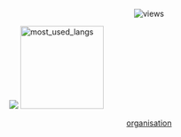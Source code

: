 <p align="center">                   
  <img src="https://count.getloli.com/get/@Nxyi?theme=rule34" alt="views" /><br>
</p>

<div>
    <img src="https://github-readme-stats.vercel.app/api?username=nxyi&show_icons=true&theme=dark&rank_icon=github&custom_title=Nxyi's%20Skid%20Stats.">
    <img src="https://github-readme-stats.vercel.app/api/top-langs/?username=nxyi&layout=compact&langs_count=4&bg_color=ffffff00&count_private=false&hide_border=true" height="150" alt="most_used_langs">
  </div>

<p align=center><a href = "https://github.com/orgs/Dark-Developments/repositories" style="text-align:center">organisation</a></p>
